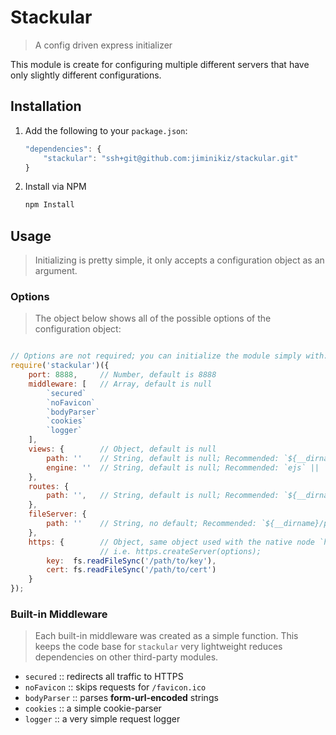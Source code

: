 # Stackular
> A config driven express initializer

This module is create for configuring multiple different servers that have only slightly different configurations.

## Installation

1. Add the following to your `package.json`:
    ```javascript
    "dependencies": {
        "stackular": "ssh+git@github.com:jiminikiz/stackular.git"
    }
    ```

2. Install via NPM
    ```bash
    npm Install
    ```

## Usage
> Initializing is pretty simple, it only accepts a configuration object as an argument.

### Options
> The object below shows all of the possible options of the configuration object:

```javascript

// Options are not required; you can initialize the module simply with: require('stackular')();
require('stackular')({
    port: 8888,     // Number, default is 8888
    middleware: [   // Array, default is null
        `secured`
        `noFavicon`
        `bodyParser`
        `cookies`
        `logger`
    ],
    views: {        // Object, default is null
        path: ''    // String, default is null; Recommended: `${__dirname}/views`
        engine: ''  // String, default is null; Recommended: `ejs` || `pug`
    },
    routes: {
        path: '',   // String, default is null; Recommended: `${__dirname}/routes`
    },
    fileServer: {
        path: ''    // String, no default; Recommended: `${__dirname}/public`
    },
    https: {        // Object, same object used with the native node `https` module,
                    // i.e. https.createServer(options);
        key:  fs.readFileSync('/path/to/key'),
        cert: fs.readFileSync('/path/to/cert')
    }                   
});
```

### Built-in Middleware
> Each built-in middleware was created as a simple function. This keeps the code base for `stackular` very lightweight reduces dependencies on other third-party modules.

- `secured`     :: redirects all traffic to HTTPS
- `noFavicon`   :: skips requests for `/favicon.ico`
- `bodyParser`  :: parses **form-url-encoded** strings
- `cookies`     :: a simple cookie-parser
- `logger`      :: a very simple request logger
